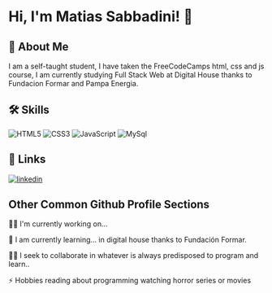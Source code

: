 # Hi, I'm Matias Sabbadini! 👋

## 🚀 About Me
I am a self-taught student, I have taken the FreeCodeCamps html, css and js course, 
I am currently studying Full Stack Web at Digital House thanks to Fundacion Formar and Pampa Energia.



## 🛠 Skills

![HTML5](https://img.shields.io/badge/-HTML5-E34F26?style=plastic&logo=html5&logoColor=white)
![CSS3](https://img.shields.io/badge/-CSS3-1572B6?style=plastic&logo=css3&logoColor=white)
![JavaScript](https://img.shields.io/badge/-JavaScript-F7DF1E?style=plastic&logo=JavaScript&logoColor=black)
![MySql](https://img.shields.io/badge/-MySQL-yellow?style=plastic&logo=Mysql&logoColor=black)



## 🔗 Links
[![linkedin](https://img.shields.io/badge/linkedin-0A66C2?style=for-the-badge&logo=linkedin&logoColor=white)](https://www.linkedin.com/)

## Other Common Github Profile Sections
👩‍💻 I'm currently working on...

🧠 I am currently learning... in digital house thanks to Fundación Formar.

👯‍♀️ I seek to collaborate in whatever is always predisposed to program and learn..


⚡️ Hobbies reading about programming watching horror series or movies






